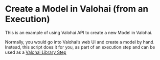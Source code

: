 # Create a Model in Valohai (from an Execution)

This is an example of using Valohai API to create a new Model in Valohai.

Normally, you would go into Valohai’s web UI and create a model by hand. Instead, this script does it for you, as part of an execution step and can be used as a [Valohai Library Step](https://docs.valohai.com/hc/en-us/articles/18704227303825-Build-Your-Own)